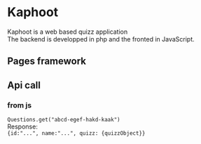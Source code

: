 # Kaphoot
Kaphoot is a web based quizz application  
The backend is developped in php and the fronted in JavaScript.  

## Pages framework


## Api call

### from js
`Questions.get("abcd-egef-hakd-kaak")`  
Response:   
`{id:"...", name:"...", quizz: {quizzObject}}`